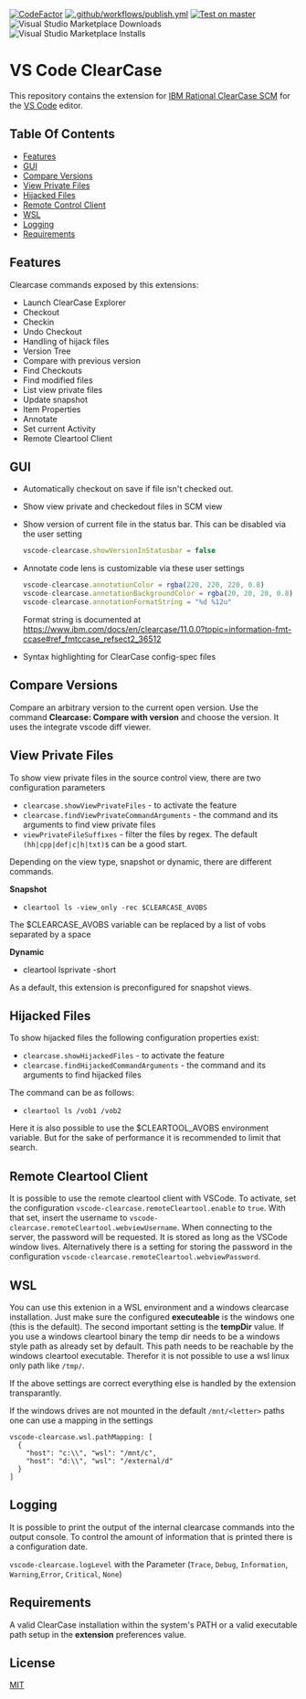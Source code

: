 [![CodeFactor](https://www.codefactor.io/repository/github/openningia/vscode-clearcase/badge)](https://www.codefactor.io/repository/github/openningia/vscode-clearcase)
[![.github/workflows/publish.yml](https://github.com/OpenNingia/vscode-clearcase/actions/workflows/publish.yml/badge.svg)](https://github.com/OpenNingia/vscode-clearcase/actions/workflows/publish.yml)
[![Test on master](https://github.com/OpenNingia/vscode-clearcase/actions/workflows/integrate_test.yml/badge.svg)](https://github.com/OpenNingia/vscode-clearcase/actions/workflows/integrate_test.yml)
![Visual Studio Marketplace Downloads](https://img.shields.io/visual-studio-marketplace/d/OpenNingia.vscode-clearcase)
![Visual Studio Marketplace Installs](https://img.shields.io/visual-studio-marketplace/i/OpenNingia.vscode-clearcase)

# VS Code ClearCase

This repository contains the extension for [IBM Rational ClearCase SCM](http://www-03.ibm.com/software/products/en/clearcase) for the [VS Code](https://code.visualstudio.com) editor.

## Table Of Contents

- [Features](#features)
- [GUI](#gui)
- [Compare Versions](#compare-versions)
- [View Private Files](#view-private-files)
- [Hijacked Files](#hijacked-files)
- [Remote Control Client](#remote-cleartool-client)
- [WSL](#wsl)
- [Logging](#logging)
- [Requirements](#requirements)

## Features

Clearcase commands exposed by this extensions:

- Launch ClearCase Explorer
- Checkout
- Checkin
- Undo Checkout
- Handling of hijack files
- Version Tree
- Compare with previous version
- Find Checkouts
- Find modified files
- List view private files
- Update snapshot
- Item Properties
- Annotate
- Set current Activity
- Remote Cleartool Client

## GUI

- Automatically checkout on save if file isn't checked out.
- Show view private and checkedout files in SCM view
- Show version of current file in the status bar. This can be disabled via the user setting

  ```TypeScript
  vscode-clearcase.showVersionInStatusbar = false
  ```

- Annotate code lens is customizable via these user settings

  ```TypeScript
  vscode-clearcase.annotationColor = rgba(220, 220, 220, 0.8)
  vscode-clearcase.annotationBackgroundColor = rgba(20, 20, 20, 0.8)
  vscode-clearcase.annotationFormatString = "%d %12u"
  ```

  Format string is documented at https://www.ibm.com/docs/en/clearcase/11.0.0?topic=information-fmt-ccase#ref_fmtccase_refsect2_36512

- Syntax highlighting for ClearCase config-spec files

## Compare Versions

Compare an arbitrary version to the current open version. Use the command **Clearcase: Compare with version** and choose the version.
It uses the integrate vscode diff viewer.

## View Private Files

To show view private files in the source control view, there are two configuration parameters

- `clearcase.showViewPrivateFiles` - to activate the feature
- `clearcase.findViewPrivateCommandArguments` - the command and its arguments to find view private files
- `viewPrivateFileSuffixes` - filter the files by regex. The default `(hh|cpp|def|c|h|txt)$` can be a good start.

Depending on the view type, snapshot or dynamic, there are different commands.

**Snapshot**

- `cleartool ls -view_only -rec $CLEARCASE_AVOBS`

The $CLEARCASE_AVOBS variable can be replaced by a list of vobs separated by a space

**Dynamic**

- cleartool lsprivate -short

As a default, this extension is preconfigured for snapshot views.

## Hijacked Files

To show hijacked files the following configuration properties exist:

- `clearcase.showHijackedFiles` - to activate the feature
- `clearcase.findHijackedCommandArguments` - the command and its arguments to find hijacked files

The command can be as follows:

- `cleartool ls /vob1 /vob2`

Here it is also possible to use the $CLEARTOOL_AVOBS environment variable. But for the sake of performance it is recommended to limit that search.

## Remote Cleartool Client

It is possible to use the remote cleartool client with VSCode. To activate, set the configuration `vscode-clearcase.remoteCleartool.enable` to `true`. With that set, insert the username to `vscode-clearcase.remoteCleartool.webviewUsername`. When connecting to the server, the password will be requested. It is stored as long as the VSCode window lives. Alternatively there is a setting for storing the password in the configuration `vscode-clearcase.remoteCleartool.webviewPassword`.

## WSL

You can use this extenion in a WSL environment and a windows clearcase installation. Just make sure the configured **executeable** is the windows one (this is the default). The second important setting is the **tempDir** value. If you use a windows cleartool binary the temp dir needs to be a windows style path as already set by default. This path needs to be reachable by the windows cleartool executable. Therefor it is not possible to use a wsl linux only path like `/tmp/`.

If the above settings are correct everything else is handled by the extension transparantly.

If the windows drives are not mounted in the default `/mnt/<letter>` paths one can use a mapping in the settings

```
vscode-clearcase.wsl.pathMapping: [
  {
    "host": "c:\\", "wsl": "/mnt/c",
    "host": "d:\\", "wsl": "/external/d"
  }
]
```

## Logging

It is possible to print the output of the internal clearcase commands into the output console. To control the amount of information that is printed there is a configuration date.

`vscode-clearcase.logLevel` with the Parameter (`Trace`, `Debug`, `Information`, `Warning`,`Error`, `Critical`, `None`)

## Requirements

A valid ClearCase installation within the system's PATH or a valid executable path setup in the **extension** preferences value.

## License

[MIT](https://github.com/OpenNingia/vscode-clearcase/blob/HEAD/LICENSE)
